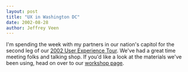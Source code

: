 ```yaml
--- 
layout: post
title: "UX in Washington DC"
date: 2002-08-28
author: Jeffrey Veen
---
```

I'm spending the week with my partners in our nation's capitol for the second leg of our <a href="http://adaptivepath.com/events/">2002 User Experience Tour</a>. We've had a great time meeting folks and talking shop. If you'd like a look at the materials we've been using, head on over to our <a href="http://adaptivepath.com/workshops/tour2002/">workshop page</a>.
&#8203;